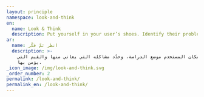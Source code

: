 ```yaml
---
layout: principle
namespace: look-and-think
en:
  name: Look & Think
  description: Put yourself in your user’s shoes. Identify their problems and values.
ar:
  name: انظر ثمّ فكّر
  description: >-
    ضع نفسك مكان المستخدم موضع الدراسة، وحدّد مشاكله التي يعاني منها والقيم التي
    يؤمن بها.
_icon_image: /img/look-and-think.svg
_order_number: 2
permalink: /look-and-think/
permalink_en: /look-and-think/
---
```


